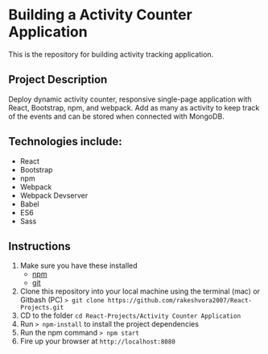 # Building a Activity Counter Application
This is the repository for building activity tracking application.

## Project Description
Deploy dynamic activity counter, responsive single-page application with React, Bootstrap, npm, and webpack. 
Add as many as activity to keep track of the events and can be stored when connected with MongoDB.

## Technologies include:
- React
- Bootstrap
- npm
- Webpack
- Webpack Devserver
- Babel
- ES6
- Sass

## Instructions

1. Make sure you have these installed
	- [npm](https://www.npmjs.com/)
	- [git](http://git-scm.com/)
2. Clone this repository into your local machine using the terminal (mac) or Gitbash (PC) `> git clone https://github.com/rakeshvora2007/React-Projects.git`
3. CD to the folder `cd React-Projects/Activity Counter Application`
4. Run `> npm-install` to install the project dependencies
5. Run the npm command `> npm start`
6. Fire up your browser at `http://localhost:8080`

